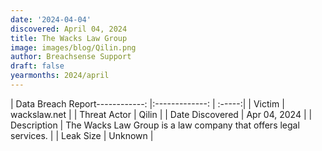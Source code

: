 ```yaml
---
date: '2024-04-04'
discovered: April 04, 2024
title: The Wacks Law Group
image: images/blog/Qilin.png
author: Breachsense Support
draft: false
yearmonths: 2024/april
---
```


| Data Breach Report------------:     |:-------------:    | :-----:|
| Victim      | wackslaw.net      | 
| Threat Actor      | Qilin      | 
| Date Discovered      | Apr 04, 2024      | 
| Description      | The Wacks Law Group is a law company that offers legal services.      | 
| Leak Size      | Unknown      | 

